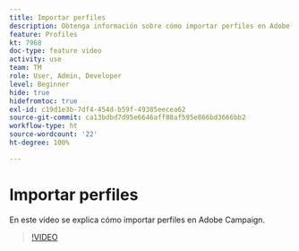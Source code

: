 ```yaml
---
title: Importar perfiles
description: Obtenga información sobre cómo importar perfiles en Adobe Campaign
feature: Profiles
kt: 7968
doc-type: feature video
activity: use
team: TM
role: User, Admin, Developer
level: Beginner
hide: true
hidefromtoc: true
exl-id: c19d1e3b-7df4-454d-b59f-49385eecea62
source-git-commit: ca13bdbd7d95e6646aff88af595e866bd3666bb2
workflow-type: ht
source-wordcount: '22'
ht-degree: 100%

---
```


# Importar perfiles

En este vídeo se explica cómo importar perfiles en Adobe Campaign.

>[!VIDEO](https://video.tv.adobe.com/v/25608?quality=12)
